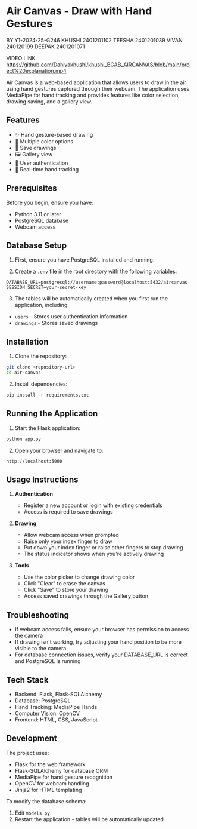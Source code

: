 # Air Canvas - Draw with Hand Gestures
BY Y1-2024-25-G246
KHUSHI 2401201102 TEESHA 2401201039 VIVAN 240120199 DEEPAK 2401201071

VIDEO LINK https://github.com/Dahiyakhushi/khushi_BCAB_AIRCANVAS/blob/main/project%20explanation.mp4

Air Canvas is a web-based application that allows users to draw in the air using hand gestures captured through their webcam. The application uses MediaPipe for hand tracking and provides features like color selection, drawing saving, and a gallery view.

## Features

- ✨ Hand gesture-based drawing
- 🎨 Multiple color options
- 💾 Save drawings
- 🖼️ Gallery view
- 👤 User authentication
- 🔄 Real-time hand tracking

## Prerequisites

Before you begin, ensure you have:
- Python 3.11 or later
- PostgreSQL database
- Webcam access

## Database Setup

1. First, ensure you have PostgreSQL installed and running.

2. Create a `.env` file in the root directory with the following variables:
```env
DATABASE_URL=postgresql://username:password@localhost:5432/aircanvas
SESSION_SECRET=your-secret-key
```

3. The tables will be automatically created when you first run the application, including:
- `users` - Stores user authentication information
- `drawings` - Stores saved drawings

## Installation

1. Clone the repository:
```bash
git clone <repository-url>
cd air-canvas
```

2. Install dependencies:
```bash
pip install -r requirements.txt
```

## Running the Application

1. Start the Flask application:
```bash
python app.py
```

2. Open your browser and navigate to:
```
http://localhost:5000
```

## Usage Instructions

1. **Authentication**
   - Register a new account or login with existing credentials
   - Access is required to save drawings

2. **Drawing**
   - Allow webcam access when prompted
   - Raise only your index finger to draw
   - Put down your index finger or raise other fingers to stop drawing
   - The status indicator shows when you're actively drawing

3. **Tools**
   - Use the color picker to change drawing color
   - Click "Clear" to erase the canvas
   - Click "Save" to store your drawing
   - Access saved drawings through the Gallery button

## Troubleshooting

- If webcam access fails, ensure your browser has permission to access the camera
- If drawing isn't working, try adjusting your hand position to be more visible to the camera
- For database connection issues, verify your DATABASE_URL is correct and PostgreSQL is running

## Tech Stack

- Backend: Flask, Flask-SQLAlchemy
- Database: PostgreSQL
- Hand Tracking: MediaPipe Hands
- Computer Vision: OpenCV
- Frontend: HTML, CSS, JavaScript

## Development

The project uses:
- Flask for the web framework
- Flask-SQLAlchemy for database ORM
- MediaPipe for hand gesture recognition
- OpenCV for webcam handling
- Jinja2 for HTML templating

To modify the database schema:
1. Edit `models.py`
2. Restart the application - tables will be automatically updated
